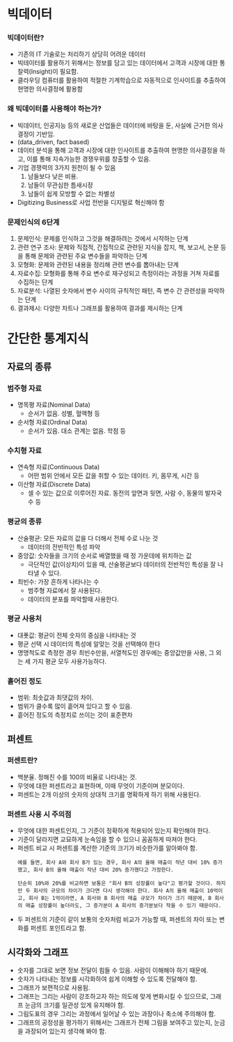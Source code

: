 # 빅데이터

### 빅데이터란?
- 기존의 IT 기술로는 처리하기 상당히 어려운 데이터
- 빅테이터를 활용하기 위해서는 정보를 담고 있는 데이터에서 고객과 시장에 대한 통찰력(Insight)이 필요함.
- 클라우딩 컴퓨터를 활용하여 적절한 기계학습으로 자동적으로 인사이트를 추출하여 현명한 의사결정에 활용함

### 왜 빅데이터를 사용해야 하는가?
- 빅데이터, 인공지능 등의 새로운 산업들은 데이터에 바탕을 둔, 사실에 근거한 의사결정이 기반임.
- (data_driven, fact based)
- 데이터 분석을 통해 고객과 시장에 대한 인사이트를 추출하여 현명한 의사결정을 하고, 이를 통해 지속가능한 경쟁우위를 창출할 수 있음.
- 기업 경쟁력의 3가지 원천이 될 수 있음
  1. 남들보다 낮은 비용.
  2. 남들이 무관심한 틈새시장
  3. 남들이 쉽게 모방할 수 없는 차별성
- Digitizing Business로 사업 전반을 디지털로 혁신해야 함

### 문제인식의 6단계
1. 문제인식: 문제를 인식하고 그것을 해결하려는 것에서 시작하는 단계
2. 관련 연구 조사: 문제와 직접적, 간접적으로 관련된 지식을 잡지, 책, 보고서, 논문 등을 통해 문제와 관련된 주요 변수들을 파악하는 단계
3. 모형화: 문제와 관련된 내용을 정리해 관련 변수를 뽑아내는 단계
4. 자료수집: 모형화를 통해 주요 변수로 재구성되고 측정이라는 과정을 거쳐 자료를 수집하는 단계
5. 자료분석: 나열된 숫자에서 변수 사이의 규칙적인 패턴, 즉 변수 간 관련성을 파악하는 단계
6. 결과제시: 다양한 차트나 그래프를 활용하여 결과를 제시하는 단계

# 간단한 통계지식

## 자료의 종류

### 범주형 자료
- 명목평 자료(Nominal Data)
  - 순서가 없음. 성별, 혈액형 등
- 순서형 자료(Ordinal Data)
  - 순서가 있음. 대소 관계는 없음. 학점 등

### 수치형 자료
- 연속형 자료(Continuous Data)
  - 어떤 범위 안에서 모든 값을 취할 수 있는 데이터. 키, 몸무게, 시간 등
- 이산형 자료(Discrete Data)
  - 셀 수 있는 값으로 이루어진 자료. 동전의 앞면과 뒷면, 사람 수, 동물의 발자국 수 등

### 평균의 종류
- 산술평균: 모든 자료의 값을 다 더해서 전체 수로 나눈 것
  - 데이터의 전반적인 특성 파악
- 중앙값: 숫자들을 크기의 순서로 배열했을 때 정 가운데에 위치하는 값
  - 극단적인 값(이상치)이 있을 때, 산술평균보다 데이터의 전반적인 특성을 잘 나타낼 수 있다.
- 최빈수: 가장 흔하게 나타나는 수
  - 범주형 자료에서 잘 사용된다. 
  - 데이터의 분포를 파악할때 사용한다.

### 평균 사용처
- 대푯값: 평균이 전체 숫자의 중심을 나타내는 것
- 평균 선택 시 데이터의 특성에 알맞는 것을 선택해야 한다
- 명명척도로 측정한 경우 최빈수만을, 서열척도인 경우에는 중앙값만을 사용, 그 외는 세 가지 평균 모두 사용가능하다.

### 흩어진 정도
- 범위: 최솟값과 최댓값의 차이.
- 범위가 클수록 많이 흩어져 있다고 할 수 있음.
- 흩어진 정도의 측정치로 쓰이는 것이 표준편차

## 퍼센트

### 퍼센트란?
- 백분율. 정해진 수를 100의 비율로 나타내는 것.
- 무엇에 대한 퍼센트라고 표현하며, 이때 무엇이 기준이며 분모이다.
- 퍼센트는 2개 이상의 숫자의 상대적 크기를 명확하게 하기 위해 사용된다.

### 퍼센트 사용 시 주의점
- 무엇에 대한 퍼센트인지, 그 기준이 정확하게 적용되어 있는지 확인해야 한다.
- 기준이 달라지면 교묘하게 눈속임을 할 수 있으니 꼼꼼하게 따져야 한다.
- 퍼센트 비교 시 퍼센트를 계산한 기준의 크기가 비슷한가를 알아봐야 함.
  ```
  예를 들면, 회사 A와 회사 B가 있는 경우, 회사 A의 올해 매출이 작년 대비 10% 증가했고, 회사 B의 올해 매출이 작년 대비 20% 증가했다고 가정한다. 
  
  단순히 10%와 20%를 비교하면 보통은 "회사 B의 성장률이 높다"고 평가할 것이다. 하지만 두 회사의 규모의 차이가 크다면 다시 생각해야 한다. 회사 A의 올해 매출이 10억이고, 회사 B는 1억이라면, A 회사와 B 회사의 매출 규모가 차이가 크기 때문에, B 회사의 매출 성장률이 높더라도, 그 증가분이 A 회사의 증가분보다 작을 수 있기 때문이다.
  ```
- 두 퍼센트의 기준이 같이 보통의 숫자처럼 비교가 가능할 때, 퍼센트의 차이 또는 변화를 퍼센트 포인트라고 함.

## 시각화와 그래프
- 숫자를 그대로 보면 정보 전달이 힘들 수 있음. 사람이 이해해야 하기 때문에.
- 숫자가 나타내는 정보를 시각화하여 쉽게 이해할 수 있도록 전달해야 함.
- 그래프가 보편적으로 사용됨.
- 그래프는 그리는 사람이 강조하고자 하는 의도에 맞게 변화시킬 수 있으므로, 그래프 눈금의 크기를 일관성 있게 유지해야 함.
- 그림도표의 경우 그리는 과정에서 일어날 수 있는 과장이나 축소에 주의해야 함.
- 그래프의 공정성을 평가하기 위해서는 그래프가 전체 그림을 보여주고 있는지, 눈금을 과장되어 있는지 생각해 봐야 함.


